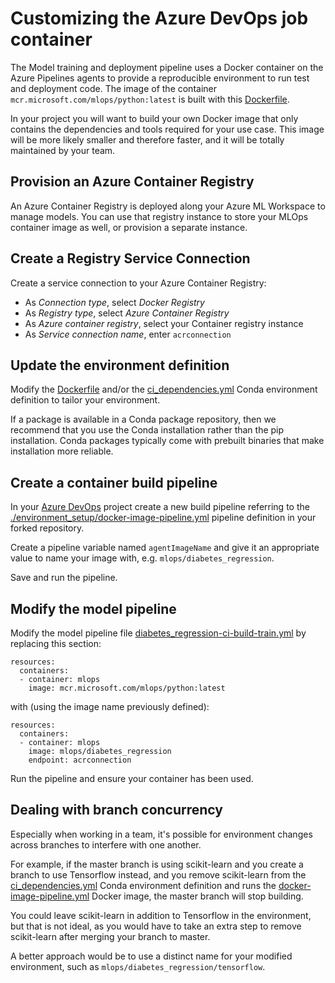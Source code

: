 # Customizing the Azure DevOps job container

The Model training and deployment pipeline uses a Docker container
on the Azure Pipelines agents to provide a reproducible environment
to run test and deployment code.
 The image of the container
`mcr.microsoft.com/mlops/python:latest` is built with this
[Dockerfile](../environment_setup/Dockerfile).

In your project you will want to build your own
Docker image that only contains the dependencies and tools required for your
use case. This image will be more likely smaller and therefore faster, and it
will be totally maintained by your team. 

## Provision an Azure Container Registry 

An Azure Container Registry is deployed along your Azure ML Workspace to manage models.
You can use that registry instance to store your MLOps container image as well, or
provision a separate instance.

## Create a Registry Service Connection

Create a service connection to your Azure Container Registry:
- As *Connection type*, select *Docker Registry*
- As *Registry type*, select *Azure Container Registry*
- As *Azure container registry*, select your Container registry instance
- As *Service connection name*, enter `acrconnection`

## Update the environment definition

Modify the [Dockerfile](../environment_setup/Dockerfile) and/or the
[ci_dependencies.yml](../diabetes_regression/ci_dependencies.yml) Conda
environment definition to tailor your environment.

If a package is available in a Conda package repository, then we recommend that
you use the Conda installation rather than the pip installation. Conda packages
typically come with prebuilt binaries that make installation more reliable.

## Create a container build pipeline

In your [Azure DevOps](https://dev.azure.com) project create a new build
pipeline referring to the
[./environment_setup/docker-image-pipeline.yml](../environment_setup/docker-image-pipeline.yml)
pipeline definition in your forked repository.

Create a pipeline variable named `agentImageName` and give it an appropriate
value to name your image with, e.g. `mlops/diabetes_regression`.

Save and run the pipeline.

## Modify the model pipeline

Modify the model pipeline file [diabetes_regression-ci-build-train.yml](../.pipelines/diabetes_regression-ci-build-train.yml) by replacing this section:

```
resources:
  containers:
  - container: mlops
    image: mcr.microsoft.com/mlops/python:latest
```

with (using the image name previously defined):

```
resources:
  containers:
  - container: mlops
    image: mlops/diabetes_regression
    endpoint: acrconnection
```

Run the pipeline and ensure your container has been used.

## Dealing with branch concurrency

Especially when working in a team, it's possible for environment changes across branches to interfere with one another.

For example, if the master branch is using scikit-learn and you create a branch to use Tensorflow instead, and you remove scikit-learn from the 
[ci_dependencies.yml](../diabetes_regression/ci_dependencies.yml) Conda environment definition
and runs the [docker-image-pipeline.yml](../environment_setup/docker-image-pipeline.yml) Docker image, the master branch will stop building.

You could leave scikit-learn in addition to Tensorflow in the environment, but that is not ideal, as you would have to take an extra step to remove scikit-learn after merging your branch to master.

A better approach would be to use a distinct name for your modified environment, such as `mlops/diabetes_regression/tensorflow`.
